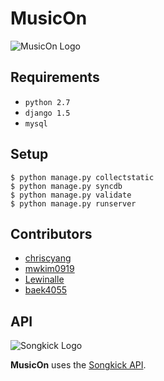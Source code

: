 # MusicOn

![MusicOn Logo](https://github.com/chriscyang/musicon/blob/master/musicon/static/img/musicon.png)

## Requirements

* `python 2.7`
* `django 1.5`
* `mysql`

## Setup

```
$ python manage.py collectstatic
$ python manage.py syncdb
$ python manage.py validate
$ python manage.py runserver
```

## Contributors

* [chriscyang](http://www.github.com/chriscyang)
* [mwkim0919](https://github.com/mwkim0919)
* [Lewinalle](https://github.com/Lewinalle)
* [baek4055](https://github.com/baek4055)

## API

![Songkick Logo](https://github.com/chriscyang/musicon/blob/master/musicon/static/img/sk_full.png)

**MusicOn** uses the [Songkick API](http://www.songkick.com/developer).
